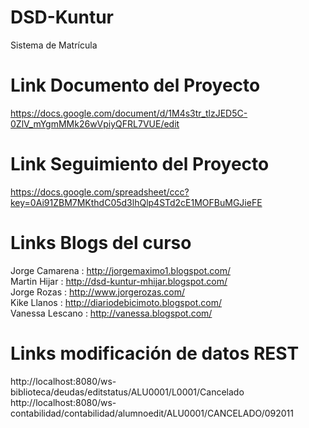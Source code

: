 ﻿DSD-Kuntur
==========

Sistema de Matrícula


Link Documento del Proyecto
=============================
https://docs.google.com/document/d/1M4s3tr_tlzJED5C-0ZlV_mYgmMMk26wVpiyQFRL7VUE/edit


Link Seguimiento del Proyecto
=============================
https://docs.google.com/spreadsheet/ccc?key=0Ai91ZBM7MKthdC05d3lhQlp4STd2cE1MOFBuMGJieFE


Links Blogs del curso
=============================

Jorge Camarena   :  http://jorgemaximo1.blogspot.com/<br>
Martin Hijar     :  http://dsd-kuntur-mhijar.blogspot.com/<br>
Jorge Rozas      :  http://www.jorgerozas.com/<br>
Kike Llanos      :  http://diariodebicimoto.blogspot.com/<br>
Vanessa Lescano  :  http://vanessa.blogspot.com/<br>



Links modificación de datos REST
=================================
http://localhost:8080/ws-biblioteca/deudas/editstatus/ALU0001/L0001/Cancelado
http://localhost:8080/ws-contabilidad/contabilidad/alumnoedit/ALU0001/CANCELADO/092011